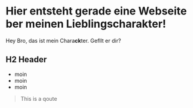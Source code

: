 # Hier entsteht gerade eine Webseite ber meinen Lieblingscharakter!

Hey Bro, das ist mein Chara**ck**ter. Gefllt er dir?

## H2 Header
* moin
* moin
* moin

> This is a qoute
